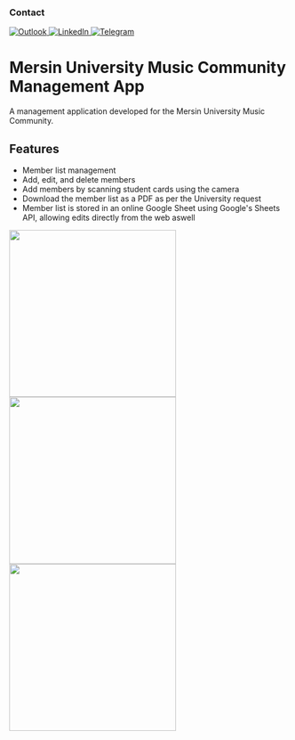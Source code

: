 ### Contact

<a href="mailto:can.kankaya@outlook.com">
  <img src="https://img.shields.io/badge/Microsoft_Outlook-0078D4?style=for-the-badge&logo=microsoft-outlook&logoColor=white" alt="Outlook" />
	
</a>
<a href="https://www.linkedin.com/in/can-kankaya-738518158/">
  <img src="https://img.shields.io/badge/LinkedIn-0077B5?style=for-the-badge&logo=linkedin&logoColor=white" alt="LinkedIn" />
</a>

<a href="https://t.me/cankankaya">
  <img src="https://img.shields.io/badge/Telegram-26A5E4?style=for-the-badge&logo=telegram&logoColor=white" alt="Telegram" />
</a>

# Mersin University Music Community Management App

A management application developed for the Mersin University Music Community.

## Features
- Member list management  
- Add, edit, and delete members  
- Add members by scanning student cards using the camera  
- Download the member list as a PDF as per the University request
- Member list is stored in an online Google Sheet using Google's Sheets API, allowing edits directly from the web aswell


<img src="https://github.com/user-attachments/assets/cb38b967-a774-4bef-bad4-08abd7c34583" width="300" />

<img src="https://github.com/user-attachments/assets/5d268050-c31a-41a5-8804-86b0240f36b0" width="300" />

<img src="https://github.com/user-attachments/assets/6e3c30cb-ab0a-4429-a01c-c75e14defb65" width="300" />








   

